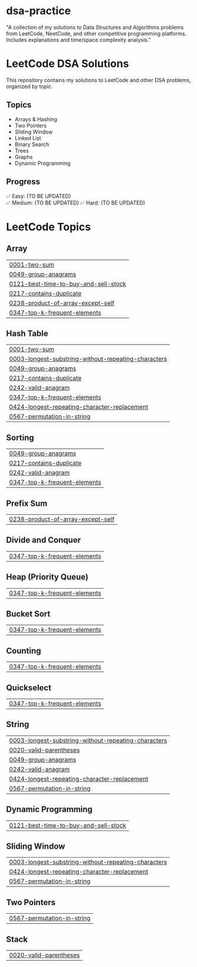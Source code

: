 # dsa-practice
"A collection of my solutions to Data Structures and Algorithms problems from LeetCode, NeetCode, and other competitive programming platforms. Includes explanations and time/space complexity analysis."
# LeetCode DSA Solutions

This repository contains my solutions to LeetCode and other DSA problems, organized by topic.

## Topics
- Arrays & Hashing
- Two Pointers
- Sliding Window
- Linked List
- Binary Search
- Trees
- Graphs
- Dynamic Programming

## Progress
✅ Easy: (TO BE UPDATED)  
✅ Medium: (TO BE UPDATED) 
✅ Hard: (TO BE UPDATED)

<!---LeetCode Topics Start-->
# LeetCode Topics
## Array
|  |
| ------- |
| [0001-two-sum](https://github.com/Lincolntinodaishe/dsa-practice/tree/master/0001-two-sum) |
| [0049-group-anagrams](https://github.com/Lincolntinodaishe/dsa-practice/tree/master/0049-group-anagrams) |
| [0121-best-time-to-buy-and-sell-stock](https://github.com/Lincolntinodaishe/dsa-practice/tree/master/0121-best-time-to-buy-and-sell-stock) |
| [0217-contains-duplicate](https://github.com/Lincolntinodaishe/dsa-practice/tree/master/0217-contains-duplicate) |
| [0238-product-of-array-except-self](https://github.com/Lincolntinodaishe/dsa-practice/tree/master/0238-product-of-array-except-self) |
| [0347-top-k-frequent-elements](https://github.com/Lincolntinodaishe/dsa-practice/tree/master/0347-top-k-frequent-elements) |
## Hash Table
|  |
| ------- |
| [0001-two-sum](https://github.com/Lincolntinodaishe/dsa-practice/tree/master/0001-two-sum) |
| [0003-longest-substring-without-repeating-characters](https://github.com/Lincolntinodaishe/dsa-practice/tree/master/0003-longest-substring-without-repeating-characters) |
| [0049-group-anagrams](https://github.com/Lincolntinodaishe/dsa-practice/tree/master/0049-group-anagrams) |
| [0217-contains-duplicate](https://github.com/Lincolntinodaishe/dsa-practice/tree/master/0217-contains-duplicate) |
| [0242-valid-anagram](https://github.com/Lincolntinodaishe/dsa-practice/tree/master/0242-valid-anagram) |
| [0347-top-k-frequent-elements](https://github.com/Lincolntinodaishe/dsa-practice/tree/master/0347-top-k-frequent-elements) |
| [0424-longest-repeating-character-replacement](https://github.com/Lincolntinodaishe/dsa-practice/tree/master/0424-longest-repeating-character-replacement) |
| [0567-permutation-in-string](https://github.com/Lincolntinodaishe/dsa-practice/tree/master/0567-permutation-in-string) |
## Sorting
|  |
| ------- |
| [0049-group-anagrams](https://github.com/Lincolntinodaishe/dsa-practice/tree/master/0049-group-anagrams) |
| [0217-contains-duplicate](https://github.com/Lincolntinodaishe/dsa-practice/tree/master/0217-contains-duplicate) |
| [0242-valid-anagram](https://github.com/Lincolntinodaishe/dsa-practice/tree/master/0242-valid-anagram) |
| [0347-top-k-frequent-elements](https://github.com/Lincolntinodaishe/dsa-practice/tree/master/0347-top-k-frequent-elements) |
## Prefix Sum
|  |
| ------- |
| [0238-product-of-array-except-self](https://github.com/Lincolntinodaishe/dsa-practice/tree/master/0238-product-of-array-except-self) |
## Divide and Conquer
|  |
| ------- |
| [0347-top-k-frequent-elements](https://github.com/Lincolntinodaishe/dsa-practice/tree/master/0347-top-k-frequent-elements) |
## Heap (Priority Queue)
|  |
| ------- |
| [0347-top-k-frequent-elements](https://github.com/Lincolntinodaishe/dsa-practice/tree/master/0347-top-k-frequent-elements) |
## Bucket Sort
|  |
| ------- |
| [0347-top-k-frequent-elements](https://github.com/Lincolntinodaishe/dsa-practice/tree/master/0347-top-k-frequent-elements) |
## Counting
|  |
| ------- |
| [0347-top-k-frequent-elements](https://github.com/Lincolntinodaishe/dsa-practice/tree/master/0347-top-k-frequent-elements) |
## Quickselect
|  |
| ------- |
| [0347-top-k-frequent-elements](https://github.com/Lincolntinodaishe/dsa-practice/tree/master/0347-top-k-frequent-elements) |
## String
|  |
| ------- |
| [0003-longest-substring-without-repeating-characters](https://github.com/Lincolntinodaishe/dsa-practice/tree/master/0003-longest-substring-without-repeating-characters) |
| [0020-valid-parentheses](https://github.com/Lincolntinodaishe/dsa-practice/tree/master/0020-valid-parentheses) |
| [0049-group-anagrams](https://github.com/Lincolntinodaishe/dsa-practice/tree/master/0049-group-anagrams) |
| [0242-valid-anagram](https://github.com/Lincolntinodaishe/dsa-practice/tree/master/0242-valid-anagram) |
| [0424-longest-repeating-character-replacement](https://github.com/Lincolntinodaishe/dsa-practice/tree/master/0424-longest-repeating-character-replacement) |
| [0567-permutation-in-string](https://github.com/Lincolntinodaishe/dsa-practice/tree/master/0567-permutation-in-string) |
## Dynamic Programming
|  |
| ------- |
| [0121-best-time-to-buy-and-sell-stock](https://github.com/Lincolntinodaishe/dsa-practice/tree/master/0121-best-time-to-buy-and-sell-stock) |
## Sliding Window
|  |
| ------- |
| [0003-longest-substring-without-repeating-characters](https://github.com/Lincolntinodaishe/dsa-practice/tree/master/0003-longest-substring-without-repeating-characters) |
| [0424-longest-repeating-character-replacement](https://github.com/Lincolntinodaishe/dsa-practice/tree/master/0424-longest-repeating-character-replacement) |
| [0567-permutation-in-string](https://github.com/Lincolntinodaishe/dsa-practice/tree/master/0567-permutation-in-string) |
## Two Pointers
|  |
| ------- |
| [0567-permutation-in-string](https://github.com/Lincolntinodaishe/dsa-practice/tree/master/0567-permutation-in-string) |
## Stack
|  |
| ------- |
| [0020-valid-parentheses](https://github.com/Lincolntinodaishe/dsa-practice/tree/master/0020-valid-parentheses) |
<!---LeetCode Topics End-->